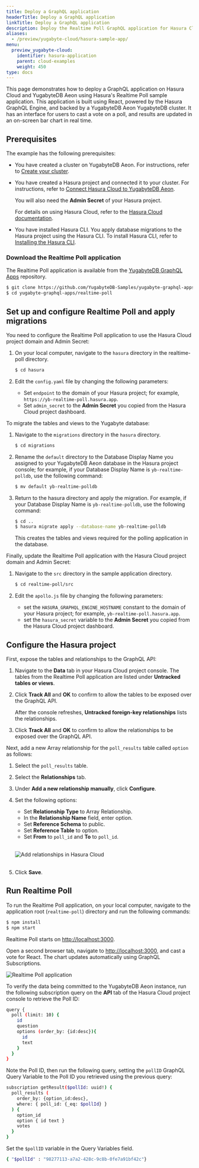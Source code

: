 ```yaml
---
title: Deploy a GraphQL application
headerTitle: Deploy a GraphQL application
linkTitle: Deploy a GraphQL application
description: Deploy the Realtime Poll GraphQL application for Hasura Cloud and YugabyteDB Aeon.
aliases:
  - /preview/yugabyte-cloud/hasura-sample-app/
menu:
  preview_yugabyte-cloud:
    identifier: hasura-application
    parent: cloud-examples
    weight: 450
type: docs
---
```


This page demonstrates how to deploy a GraphQL application on Hasura Cloud and YugabyteDB Aeon using Hasura's Realtime Poll sample application. This application is built using React, powered by the Hasura GraphQL Engine, and backed by a YugabyteDB Aeon YugabyteDB cluster. It has an interface for users to cast a vote on a poll, and results are updated in an on-screen bar chart in real time.

## Prerequisites

The example has the following prerequisites:

* You have created a cluster on YugabyteDB Aeon. For instructions, refer to [Create your cluster](../../cloud-basics/create-clusters/).
* You have created a Hasura project and connected it to your cluster. For instructions, refer to [Connect Hasura Cloud to YugabyteDB Aeon](../hasura-cloud/).

  You will also need the **Admin Secret** of your Hasura project.

  For details on using Hasura Cloud, refer to the [Hasura Cloud documentation](https://hasura.io/docs/latest/graphql/cloud/index.html).
* You have installed Hasura CLI. You apply database migrations to the Hasura project using the Hasura CLI. To install Hasura CLI, refer to [Installing the Hasura CLI](https://hasura.io/docs/latest/graphql/core/hasura-cli/install-hasura-cli.html#install-hasura-cli).

### Download the Realtime Poll application

The Realtime Poll application is available from the [YugabyteDB GraphQL Apps](https://github.com/YugabyteDB-Samples/yugabyte-graphql-apps) repository.

```sh
$ git clone https://github.com/YugabyteDB-Samples/yugabyte-graphql-apps.git
$ cd yugabyte-graphql-apps/realtime-poll
```

## Set up and configure Realtime Poll and apply migrations

You need to configure the Realtime Poll application to use the Hasura Cloud project domain and Admin Secret:

1. On your local computer, navigate to the `hasura` directory in the realtime-poll directory.

    ```sh
    $ cd hasura
    ```

1. Edit the `config.yaml` file by changing the following parameters:

    * Set `endpoint` to the domain of your Hasura project; for example, `https://yb-realtime-poll.hasura.app`.
    * Set `admin_secret` to the **Admin Secret** you copied from the Hasura Cloud project dashboard.

To migrate the tables and views to the Yugabyte database:

1. Navigate to the `migrations` directory in the `hasura` directory.

    ```sh
    $ cd migrations
    ```

1. Rename the `default` directory to the Database Display Name you assigned to your YugabyteDB Aeon database in the Hasura project console; for example, if your Database Display Name is `yb-realtime-polldb`, use the following command:

    ```sh
    $ mv default yb-realtime-polldb
    ```

1. Return to the hasura directory and apply the migration. For example, if your Database Display Name is `yb-realtime-polldb`, use the following command:

    ```sh
    $ cd ..
    $ hasura migrate apply --database-name yb-realtime-polldb
    ```

    This creates the tables and views required for the polling application in the database.

Finally, update the Realtime Poll application with the Hasura Cloud project domain and Admin Secret:

1. Navigate to the `src` directory in the sample application directory.

    ```sh
    $ cd realtime-poll/src
    ```

1. Edit the `apollo.js` file by changing the following parameters:

    * set the `HASURA_GRAPHQL_ENGINE_HOSTNAME` constant to the domain of your Hasura project; for example, `yb-realtime-poll.hasura.app`.
    * set the `hasura_secret` variable to the **Admin Secret** you copied from the Hasura Cloud project dashboard.

## Configure the Hasura project

First, expose the tables and relationships to the GraphQL API:

1. Navigate to the **Data** tab in your Hasura Cloud project console. The tables from the Realtime Poll application are listed under **Untracked tables or views**.

1. Click **Track All** and **OK** to confirm to allow the tables to be exposed over the GraphQL API.

    After the console refreshes, **Untracked foreign-key relationships** lists the relationships.

1. Click **Track All** and **OK** to confirm to allow the relationships to be exposed over the GraphQL API.

Next, add a new Array relationship for the `poll_results` table called `option` as follows:

1. Select the `poll_results` table.

1. Select the **Relationships** tab.

1. Under **Add a new relationship manually**, click **Configure**.

1. Set the following options:

    * Set **Relationship Type** to Array Relationship.
    * In the **Relationship Name** field, enter option.
    * Set **Reference Schema** to public.
    * Set **Reference Table** to option.
    * Set **From** to `poll_id` and **To** to `poll_id`.<br><br>

    ![Add relationships in Hasura Cloud](/images/deploy/yugabyte-cloud/hasura-cloud-relationships-add.png)<br><br>

1. Click **Save**.

## Run Realtime Poll

To run the Realtime Poll application, on your local computer, navigate to the application root (`realtime-poll`) directory and run the following commands:

```sh
$ npm install
$ npm start
```

Realtime Poll starts on <http://localhost:3000>.

Open a second browser tab, navigate to <http://localhost:3000>, and cast a vote for React. The chart updates automatically using GraphQL Subscriptions.

![Realtime Poll application](/images/deploy/yugabyte-cloud/hasura-realtime-poll.png)

To verify the data being committed to the YugabyteDB Aeon instance, run the following subscription query on the **API** tab of the Hasura Cloud project console to retrieve the Poll ID:

```sh
query {
  poll (limit: 10) {
    id
    question
    options (order_by: {id:desc}){
      id
      text
    }
  }
}
```

Note the Poll ID, then run the following query, setting the `pollID` GraphQL Query Variable to the Poll ID you retrieved using the previous query:

```sh
subscription getResult($pollId: uuid!) {
  poll_results (
    order_by: {option_id:desc},
    where: { poll_id: {_eq: $pollId} }
  ) {
    option_id
    option { id text }
    votes
  }
}
```

Set the `$pollID` variable in the Query Variables field.

```sh
{ "$pollId" : "98277113-a7a2-428c-9c8b-0fe7a91bf42c"}
```

